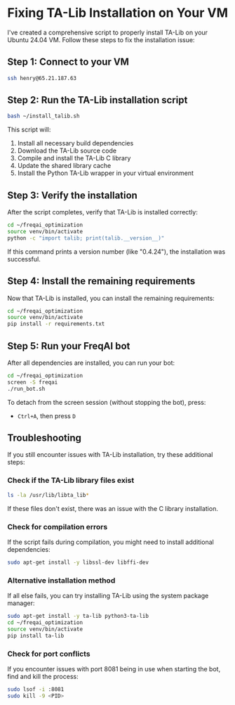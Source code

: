 # Fixing TA-Lib Installation on Your VM

I've created a comprehensive script to properly install TA-Lib on your Ubuntu 24.04 VM. Follow these steps to fix the installation issue:

## Step 1: Connect to your VM

```bash
ssh henry@65.21.187.63
```

## Step 2: Run the TA-Lib installation script

```bash
bash ~/install_talib.sh
```

This script will:
1. Install all necessary build dependencies
2. Download the TA-Lib source code
3. Compile and install the TA-Lib C library
4. Update the shared library cache
5. Install the Python TA-Lib wrapper in your virtual environment

## Step 3: Verify the installation

After the script completes, verify that TA-Lib is installed correctly:

```bash
cd ~/freqai_optimization
source venv/bin/activate
python -c "import talib; print(talib.__version__)"
```

If this command prints a version number (like "0.4.24"), the installation was successful.

## Step 4: Install the remaining requirements

Now that TA-Lib is installed, you can install the remaining requirements:

```bash
cd ~/freqai_optimization
source venv/bin/activate
pip install -r requirements.txt
```

## Step 5: Run your FreqAI bot

After all dependencies are installed, you can run your bot:

```bash
cd ~/freqai_optimization
screen -S freqai
./run_bot.sh
```

To detach from the screen session (without stopping the bot), press:
- `Ctrl+A`, then press `D`

## Troubleshooting

If you still encounter issues with TA-Lib installation, try these additional steps:

### Check if the TA-Lib library files exist

```bash
ls -la /usr/lib/libta_lib*
```

If these files don't exist, there was an issue with the C library installation.

### Check for compilation errors

If the script fails during compilation, you might need to install additional dependencies:

```bash
sudo apt-get install -y libssl-dev libffi-dev
```

### Alternative installation method

If all else fails, you can try installing TA-Lib using the system package manager:

```bash
sudo apt-get install -y ta-lib python3-ta-lib
cd ~/freqai_optimization
source venv/bin/activate
pip install ta-lib
```

### Check for port conflicts

If you encounter issues with port 8081 being in use when starting the bot, find and kill the process:

```bash
sudo lsof -i :8081
sudo kill -9 <PID>
``` 